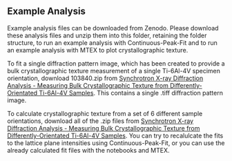 Example Analysis
-----------

Example analysis files can be downloaded from Zenodo. Please download these analysis files and unzip them into this folder, retaining the folder structure, to run an example analysis with Continuous-Peak-Fit and to run an example analysis with MTEX to plot crystallographic texture.

To fit a single diffraction pattern image, which has been created to provide a bulk crystallographic texture measurement of a single Ti-6Al-4V specimen orientation, download 103840.zip from [Synchrotron X-ray Diffraction Analysis - Measuring Bulk Crystallographic Texture from Differently-Orientated Ti-6Al-4V Samples](https://doi.org/10.5281/zenodo.7311323). This contains a single .tiff diffraction pattern image.

To calculate crystallographic texture from a set of 6 different sample orientations, download all of the .zip files from [Synchrotron X-ray Diffraction Analysis - Measuring Bulk Crystallographic Texture from Differently-Orientated Ti-6Al-4V Samples](https://doi.org/10.5281/zenodo.7311323). You can try to recalulcate the fits to the lattice plane intensities using Continuous-Peak-Fit, or you can use the already calculated fit files with the notebooks and MTEX.